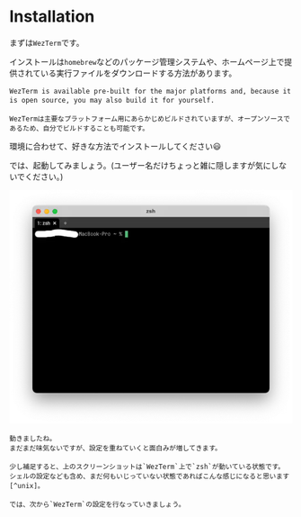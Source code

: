 # Installation

まずは`WezTerm`です。

インストールは`homebrew`などのパッケージ管理システムや、ホームページ上で提供されている実行ファイルをダウンロードする方法があります。

```admonish info title="[Install - Wez's Terminal Emulator](https://wezfurlong.org/wezterm/installation.html)"
WezTerm is available pre-built for the major platforms and, because it is open source, you may also build it for yourself.

WezTermは主要なプラットフォーム用にあらかじめビルドされていますが、オープンソースであるため、自分でビルドすることも可能です。
```

環境に合わせて、好きな方法でインストールしてください😃

では、起動してみましょう。(ユーザー名だけちょっと雑に隠しますが気にしないでください。)

![initial.webp](img/initial.webp)

```admonish success
動きましたね。
まだまだ味気ないですが、設定を重ねていくと面白みが増してきます。

少し補足すると、上のスクリーンショットは`WezTerm`上で`zsh`が動いている状態です。
シェルの設定なども含め、まだ何もいじっていない状態であればこんな感じになると思います[^unix]。

では、次から`WezTerm`の設定を行なっていきましょう。
```

[^unix]: Unix だと`bash`が動いているでしょうか。
